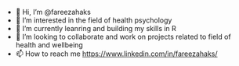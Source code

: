 - 👋 Hi, I’m @fareezahaks
- 👀 I’m interested in the field of health psychology
- 🌱 I’m currently leanring and building my skills in R
- 💞️ I’m looking to collaborate and work on projects related to field of health and wellbeing
- 📫 How to reach me https://www.linkedin.com/in/fareezahaks/

<!---
fareezahaks/fareezahaks is a ✨ special ✨ repository because its `README.md` (this file) appears on your GitHub profile.
You can click the Preview link to take a look at your changes.
--->
